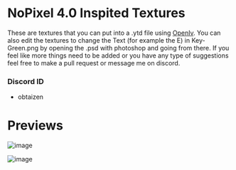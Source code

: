 # NoPixel 4.0 Inspited Textures
These are textures that you can put into a .ytd file using [OpenIv](https://openiv.com/).
You can also edit the textures to change the Text (for example the E) in Key-Green.png by opening the .psd with photoshop and going from there.
If you feel like more things need to be added or you have any type of suggestions feel free to make a pull request or message me on discord.

### Discord ID
- obtaizen

# Previews
![image](https://i.imgur.com/c8c3V9b.png)

![image](https://i.imgur.com/N0QwpEp.png)
